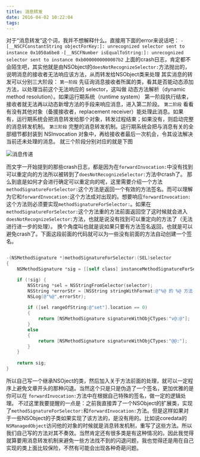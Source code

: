 ```yaml
---
title: 消息转发
date: 2016-04-02 10:22:04
tags:
---
```

对于“消息转发”这个词，我并不想解释什么。直接用下面的error来说话吧：
`-[__NSCFConstantString objectForKey:]: unrecognized selector sent to instance 0x1050a6be8`
`-[__NSCFNumber isEqualToString:]: unrecognized selector sent to instance 0xb0000000000007b2`
上面的crash日志，肯定都不会陌生吧，其实他就是由NSObject的`doesNotRecognizeSelector:`方法抛出的，说明消息的接收者无法响应该方法，从而转发给NSObject类来处理
其实消息的转发可以分别三大阶段：
`第一阶段` 先征询消息接收者所属的类，看其是否能动态添加方法，以处理当前这个无法响应的 selector，这叫做 动态方法解析（dynamic method resolution）。如果运行期系统（runtime system） 第一阶段执行结束，接收者就无法再以动态新增方法的手段来响应消息，进入第二阶段。
`第二阶段` 看看有没有其他对象（备援接收者，replacement receiver）能处理此消息。如果有，运行期系统会把消息转发给那个对象，转发过程结束；如果没有，则启动完整的消息转发机制。
`第三阶段` 完整的消息转发机制。运行期系统会把与消息有关的全部细节都封装到 NSInvocation 对象中，再给接收者最后一次机会，令其设法解决当前还未处理的消息。<!--more-->
就三个阶段分别对应的就是下图

![消息传递](http://7xrcp9.com1.z0.glb.clouddn.com/blogimage_note64270_1.png?imageView2/2/w/600/q/75)

而文字一开始提到的那些crash日志，都是因为在`forwardInvocation:`中没有找到可以重定向的方法所以被转到了`doesNotRecognizeSelector:`方法中crash了。
那么到底是如何才会进行确定可以重定向的呢，这里需要介绍一个方法`methodSignatureForSelector:`这个方法是返回一个有效的方法签名。而可以理解为它和`forwardInvocation:`这个方法成对出现的。想要响应`forwardInvocation:`这个方法则必须要实现`methodSignatureForSelector:`。如果在`methodSignatureForSelector:`这个方法重的方法前面返回空了这时候就会进入`doesNotRecognizeSelector:`方法，也就是说没有找到可以重定向的方法了（无法进行进一步的处理）。
换个角度叫也就是说如果只要有方法签名返回，也就是可以避免crash了。下面这段前面的代码就可以为一些没有前面的方法自动创建一个签名。


```` objectivec

-(NSMethodSignature *)methodSignatureForSelector:(SEL)selector
{
    NSMethodSignature *sig = [[self class] instanceMethodSignatureForSelector:selector];

    if (!sig) {
        NSString *sel = NSStringFromSelector(selector);
        NSString *errorStr = [NSString stringWithFormat:@"%@ 的 %@ 方法 会造成闪退。请注意~~~~~",[self class],sel];
        NSLog(@"%@",errorStr);
        
        if ([sel rangeOfString:@"set"].location == 0)
        {
            return [NSMethodSignature signatureWithObjCTypes:"v@:@"];
        }
        else
        {
            return [NSMethodSignature signatureWithObjCTypes:"@@:"];
        }
    }
    
    return sig;
}

````

所以自己写一个继承NSOject的类，然后加入关于方法前面的处理，就可以一定程序上避免文章开头的那种闪退。当然这个只是只是伪造了一个签名，更加优雅的是你可以在 `forwardInvocation:`方法中在根据自己特殊的签名，做一定的逻辑处理。
不过这里我要提醒的一点是：之前我直接弄了一个NSObject的扩展类，实现了`methodSignatureForSelector:`和`forwardInvocation:`方法。但是这样如果对于一些NSObject的子类如果实现了该方法的，是没有用的。比如说coredata的`NSManagedObject`访问他的对象的时候就是消息转发机制，重写了这些方法。所以我们自己写的方法对其不奏效。当然肯定还有很多类是有这种情况的。因此我觉得就算要用消息转发机制来避免一些方法找不到的闪退问题，我也觉得还是用在自己实现的类上面比较保险，不然有可能会出现各种奇葩问题。